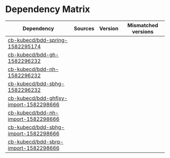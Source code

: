 # Dependency Matrix

Dependency | Sources | Version | Mismatched versions
---------- | ------- | ------- | -------------------
[cb-kubecd/bdd-spring-1582295174](https://github.com/cb-kubecd/bdd-spring-1582295174.git) |  | []() | 
[cb-kubecd/bdd-gh-1582296232](https://github.com/cb-kubecd/bdd-gh-1582296232.git) |  | []() | 
[cb-kubecd/bdd-nh-1582296232](https://github.com/cb-kubecd/bdd-nh-1582296232.git) |  | []() | 
[cb-kubecd/bdd-sbhg-1582296232](https://github.com/cb-kubecd/bdd-sbhg-1582296232.git) |  | []() | 
[cb-kubecd/bdd-ghfjxy-import-1582298666](https://github.com/cb-kubecd/bdd-ghfjxy-import-1582298666.git) |  | []() | 
[cb-kubecd/bdd-nh-import-1582298666](https://github.com/cb-kubecd/bdd-nh-import-1582298666.git) |  | []() | 
[cb-kubecd/bdd-sbhg-import-1582298666](https://github.com/cb-kubecd/bdd-sbhg-import-1582298666.git) |  | []() | 
[cb-kubecd/bdd-sbrp-import-1582298666](https://github.com/cb-kubecd/bdd-sbrp-import-1582298666.git) |  | []() | 
